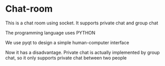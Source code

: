 # Chat-room
This is a chat room using socket. It supports private chat and group chat

The programming language uses PYTHON

We use pyqt to design a simple human-computer interface

Now it has a disadvantage. Private chat is actually implemented by group chat, so it only supports private chat between two people
